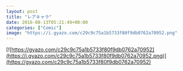 ```yaml
---
layout: post
title: "レアキャラ"
date: 2016-08-13T05:21:49+00:00
categories: ["Comic"]
image: "https://i.gyazo.com/c29c9c75a1b5733f80f9db0762a70952.png"
---
```


[![https://gyazo.com/c29c9c75a1b5733f80f9db0762a70952](https://i.gyazo.com/c29c9c75a1b5733f80f9db0762a70952.png)](https://gyazo.com/c29c9c75a1b5733f80f9db0762a70952)